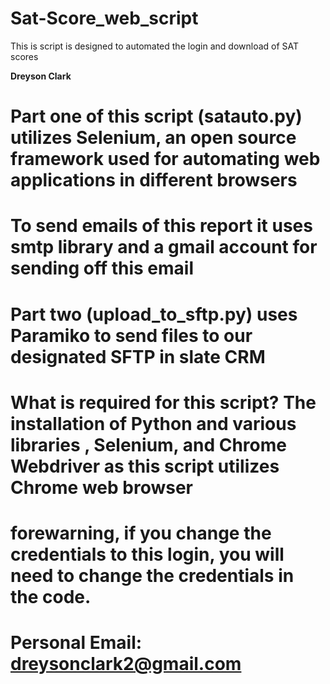 # Sat-Score_web_script
This is script is designed to automated the login and download of SAT scores

**Dreyson Clark**
# Part one of this script (satauto.py) utilizes Selenium, an open source framework used for automating web applications in different browsers
# To send emails of this report it uses smtp library and a gmail account for sending off this email
# Part two (upload_to_sftp.py) uses Paramiko to send files to our designated SFTP in slate CRM
# What is required for this script? The installation of Python and various libraries , Selenium, and Chrome Webdriver as this script utilizes Chrome web browser
# forewarning, if you change the credentials to this login, you will need to change the credentials in the code.
# Personal Email: dreysonclark2@gmail.com

